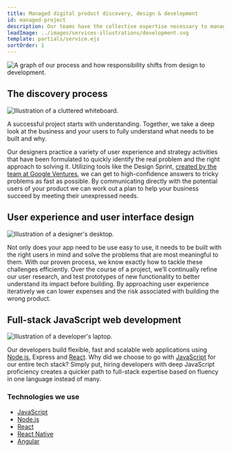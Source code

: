 ```yaml
---
title: Managed digital product discovery, design & development
id: managed-project
description: Our teams have the collective expertise necessary to manage, build and ship great products for web and mobile. Whether you’re getting your first app out the door or you need an outside team’s perspective and focus, our people have a track record of delivering great work efficiently.
leadImage: ../images/services-illustrations/development.svg
template: partials/service.ejs
sortOrder: 1
---
```


<picture>
  <source media="(min-width: 700px)" srcset="../../images/services-illustrations/process-graph-wide.svg">
  <img src="../../images/services-illustrations/process-graph-narrow.svg" alt="A graph of our process and how responsibility shifts from design to development.">
</picture>

<h2 class="text-heading-two">The discovery process</h2>

<div class="card-image--hang-right-wide">
  <img src="../../images/services-illustrations/discovery.svg" alt="Illustration of a cluttered whiteboard." />
</div>

<p>A successful project starts with understanding. Together, we take a deep look at the business and your users to fully understand what needs to be built and why.</p>

<p>Our designers practice a variety of user experience and strategy activities that have been formulated to quickly identify the real problem and the right approach to solving it. Utilizing tools like the Design Sprint, <a href="http://www.gv.com/sprint/">created by the team at Google Ventures</a>, we can get to high-confidence answers to tricky problems as fast as possible. By communicating directly with the potential users of your product we can work out a plan to help your business succeed by meeting their unexpressed needs.</p>

<h2 class="text-heading-two">User experience and user interface design</h2>

<div class="card-image--hang-right-wide">
  <img src="../../images/services-illustrations/design.svg" alt="Illustration of a designer's desktop." />
</div>

<p>Not only does your app need to be use easy to use, it needs to be built with the right users in mind and solve the problems that are most meaningful to them. With our proven process, we know exactly how to tackle these challenges efficiently. Over the course of a project, we’ll continually refine our user research, and test prototypes of new functionality to better understand its impact before building. By approaching user experience iteratively we can lower expenses and the risk associated with building the wrong product.</p>

<h2 class="text-heading-two">Full-stack JavaScript web development</h2>

<div class="card-image--hang-right-wide">
  <img src="../../images/services-illustrations/development.svg" alt="Illustration of a developer's laptop." />
</div>

<p>Our developers build flexible, fast and scalable web applications using <a href="/technologies/node/">Node.js</a>, Express and <a href="/technologies/react/">React</a>. Why did we choose to go with <a href="/technologies/javascript/">JavaScript</a> for our entire tech stack? Simply put, hiring developers with deep JavaScript proficiency creates a quicker path to full-stack expertise based on fluency in one language instead of many.</p>

<h3 class="text-heading-three">Technologies we use</h3>

<ul>
  <li><a href="/technologies/javascript/">JavaScript</a></li>
  <li><a href="/technologies/node/">Node.js</a></li>
  <li><a href="/technologies/react/">React</a></li>
  <li><a href="/technologies/react-native/">React Native</a></li>
  <li><a href="/technologies/angular/">Angular</a></li>
</ul>